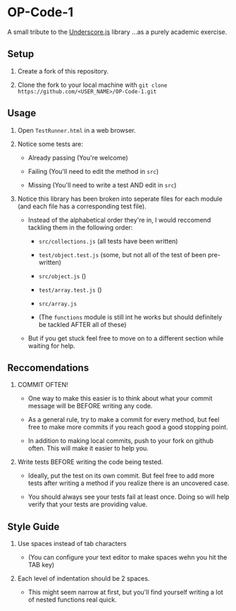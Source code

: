# OP-Code-1

A small tribute to the [Underscore.js](http://underscorejs.org/) library ...as a purely academic exercise.

## Setup

1. Create a fork of this repository.

2. Clone the fork to your local machine with
`git clone https://github.com/<USER_NAME>/OP-Code-1.git`

## Usage

1. Open `TestRunner.html` in a web browser.

2. Notice some tests are:
  
    * Already passing (You're welcome)

    * Failing (You'll need to edit the method in `src`)

    * Missing (You'll need to write a test AND edit in `src`)

3. Notice this library has been broken into seperate files for each module (and each file has a corresponding test file).

    * Instead of the alphabetical order they're in, I would reccomend tackling them in the following order:
    
        * `src/collections.js` (all tests have been written)

        * `test/object.test.js` (some, but not all of the test of been pre-written)

        * `src/object.js` ()

        * `test/array.test.js` ()

        * `src/array.js` 

        * (The `functions` module is still int he works but should definitely be tackled AFTER all of these)

    * But if you get stuck feel free to move on to a different section while waiting for help.


## Reccomendations

1. COMMIT OFTEN!

    * One way to make this easier is to think about what your commit message will be BEFORE writing any code.

    * As a general rule, try to make a commit for every method, but feel free to make more commits if you reach good a good stopping point.

    * In addition to making local commits, push to your fork on github often. This will make it easier to help you.

2. Write tests BEFORE writing the code being tested.
  
    * Ideally, put the test on its own commit. But feel free to add more tests after writing a method if you realize there is an uncovered case.

    * You should always see your tests fail at least once. Doing so will help verify that your tests are providing value. 

## Style Guide

1. Use spaces instead of tab characters
    
    * (You can configure your text editor to make spaces wehn you hit the TAB key)

2. Each level of indentation should be 2 spaces. 

    * This might seem narrow at first, but you'll find yourself writing a lot of nested functions real quick.

